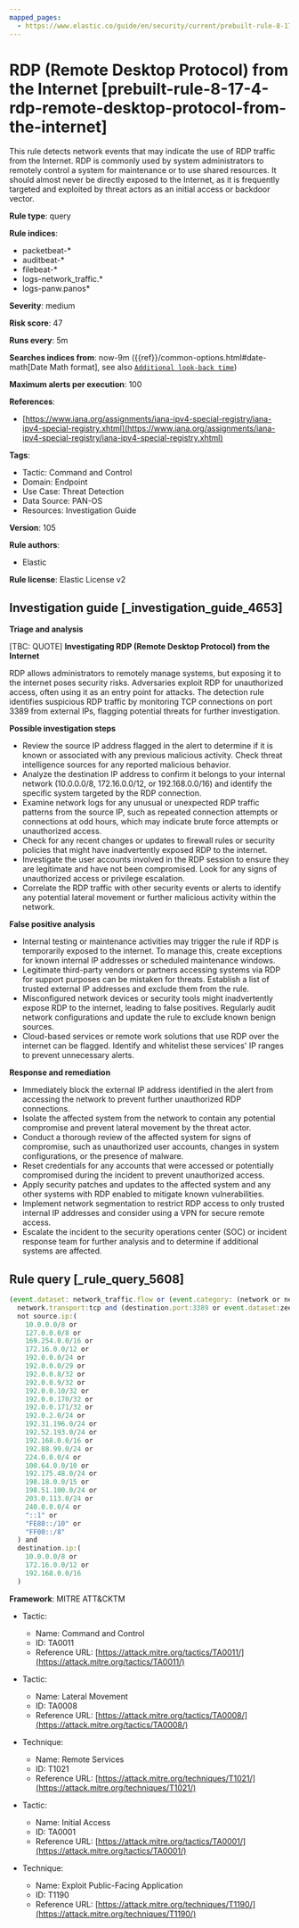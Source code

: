 ```yaml
---
mapped_pages:
  - https://www.elastic.co/guide/en/security/current/prebuilt-rule-8-17-4-rdp-remote-desktop-protocol-from-the-internet.html
---
```


# RDP (Remote Desktop Protocol) from the Internet [prebuilt-rule-8-17-4-rdp-remote-desktop-protocol-from-the-internet]

This rule detects network events that may indicate the use of RDP traffic from the Internet. RDP is commonly used by system administrators to remotely control a system for maintenance or to use shared resources. It should almost never be directly exposed to the Internet, as it is frequently targeted and exploited by threat actors as an initial access or backdoor vector.

**Rule type**: query

**Rule indices**:

* packetbeat-*
* auditbeat-*
* filebeat-*
* logs-network_traffic.*
* logs-panw.panos*

**Severity**: medium

**Risk score**: 47

**Runs every**: 5m

**Searches indices from**: now-9m ({{ref}}/common-options.html#date-math[Date Math format], see also [`Additional look-back time`](docs-content://solutions/security/detect-and-alert/create-detection-rule.md#rule-schedule))

**Maximum alerts per execution**: 100

**References**:

* [https://www.iana.org/assignments/iana-ipv4-special-registry/iana-ipv4-special-registry.xhtml](https://www.iana.org/assignments/iana-ipv4-special-registry/iana-ipv4-special-registry.xhtml)

**Tags**:

* Tactic: Command and Control
* Domain: Endpoint
* Use Case: Threat Detection
* Data Source: PAN-OS
* Resources: Investigation Guide

**Version**: 105

**Rule authors**:

* Elastic

**Rule license**: Elastic License v2

## Investigation guide [_investigation_guide_4653]

**Triage and analysis**

[TBC: QUOTE]
**Investigating RDP (Remote Desktop Protocol) from the Internet**

RDP allows administrators to remotely manage systems, but exposing it to the internet poses security risks. Adversaries exploit RDP for unauthorized access, often using it as an entry point for attacks. The detection rule identifies suspicious RDP traffic by monitoring TCP connections on port 3389 from external IPs, flagging potential threats for further investigation.

**Possible investigation steps**

* Review the source IP address flagged in the alert to determine if it is known or associated with any previous malicious activity. Check threat intelligence sources for any reported malicious behavior.
* Analyze the destination IP address to confirm it belongs to your internal network (10.0.0.0/8, 172.16.0.0/12, or 192.168.0.0/16) and identify the specific system targeted by the RDP connection.
* Examine network logs for any unusual or unexpected RDP traffic patterns from the source IP, such as repeated connection attempts or connections at odd hours, which may indicate brute force attempts or unauthorized access.
* Check for any recent changes or updates to firewall rules or security policies that might have inadvertently exposed RDP to the internet.
* Investigate the user accounts involved in the RDP session to ensure they are legitimate and have not been compromised. Look for any signs of unauthorized access or privilege escalation.
* Correlate the RDP traffic with other security events or alerts to identify any potential lateral movement or further malicious activity within the network.

**False positive analysis**

* Internal testing or maintenance activities may trigger the rule if RDP is temporarily exposed to the internet. To manage this, create exceptions for known internal IP addresses or scheduled maintenance windows.
* Legitimate third-party vendors or partners accessing systems via RDP for support purposes can be mistaken for threats. Establish a list of trusted external IP addresses and exclude them from the rule.
* Misconfigured network devices or security tools might inadvertently expose RDP to the internet, leading to false positives. Regularly audit network configurations and update the rule to exclude known benign sources.
* Cloud-based services or remote work solutions that use RDP over the internet can be flagged. Identify and whitelist these services' IP ranges to prevent unnecessary alerts.

**Response and remediation**

* Immediately block the external IP address identified in the alert from accessing the network to prevent further unauthorized RDP connections.
* Isolate the affected system from the network to contain any potential compromise and prevent lateral movement by the threat actor.
* Conduct a thorough review of the affected system for signs of compromise, such as unauthorized user accounts, changes in system configurations, or the presence of malware.
* Reset credentials for any accounts that were accessed or potentially compromised during the incident to prevent unauthorized access.
* Apply security patches and updates to the affected system and any other systems with RDP enabled to mitigate known vulnerabilities.
* Implement network segmentation to restrict RDP access to only trusted internal IP addresses and consider using a VPN for secure remote access.
* Escalate the incident to the security operations center (SOC) or incident response team for further analysis and to determine if additional systems are affected.


## Rule query [_rule_query_5608]

```js
(event.dataset: network_traffic.flow or (event.category: (network or network_traffic))) and
  network.transport:tcp and (destination.port:3389 or event.dataset:zeek.rdp) and
  not source.ip:(
    10.0.0.0/8 or
    127.0.0.0/8 or
    169.254.0.0/16 or
    172.16.0.0/12 or
    192.0.0.0/24 or
    192.0.0.0/29 or
    192.0.0.8/32 or
    192.0.0.9/32 or
    192.0.0.10/32 or
    192.0.0.170/32 or
    192.0.0.171/32 or
    192.0.2.0/24 or
    192.31.196.0/24 or
    192.52.193.0/24 or
    192.168.0.0/16 or
    192.88.99.0/24 or
    224.0.0.0/4 or
    100.64.0.0/10 or
    192.175.48.0/24 or
    198.18.0.0/15 or
    198.51.100.0/24 or
    203.0.113.0/24 or
    240.0.0.0/4 or
    "::1" or
    "FE80::/10" or
    "FF00::/8"
  ) and
  destination.ip:(
    10.0.0.0/8 or
    172.16.0.0/12 or
    192.168.0.0/16
  )
```

**Framework**: MITRE ATT&CKTM

* Tactic:

    * Name: Command and Control
    * ID: TA0011
    * Reference URL: [https://attack.mitre.org/tactics/TA0011/](https://attack.mitre.org/tactics/TA0011/)

* Tactic:

    * Name: Lateral Movement
    * ID: TA0008
    * Reference URL: [https://attack.mitre.org/tactics/TA0008/](https://attack.mitre.org/tactics/TA0008/)

* Technique:

    * Name: Remote Services
    * ID: T1021
    * Reference URL: [https://attack.mitre.org/techniques/T1021/](https://attack.mitre.org/techniques/T1021/)

* Tactic:

    * Name: Initial Access
    * ID: TA0001
    * Reference URL: [https://attack.mitre.org/tactics/TA0001/](https://attack.mitre.org/tactics/TA0001/)

* Technique:

    * Name: Exploit Public-Facing Application
    * ID: T1190
    * Reference URL: [https://attack.mitre.org/techniques/T1190/](https://attack.mitre.org/techniques/T1190/)



